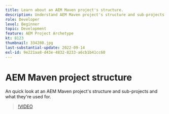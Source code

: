 ```yaml
---
title: Learn about an AEM Maven project's structure.
description: Understand AEM Maven project's structure and sub-projects.
role: Developer
level: Beginner
topic: Development
feature: AEM Project Archetype
kt: 8123
thumbnail: 334280.jpg
last-substantial-update: 2022-09-14
exl-id: 9e221aa8-d43e-4832-8233-a6cb1b41cc60
---
```

# AEM Maven project structure

An quick look at an AEM Maven project's structure and sub-projects and what they're used for.

>[!VIDEO](https://video.tv.adobe.com/v/334280/?quality=12&learn=on)
